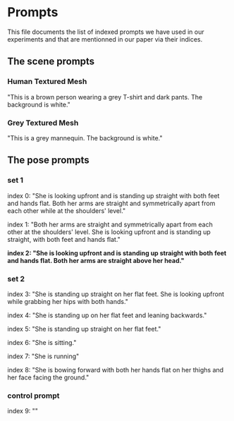 # Prompts

This file documents the list of indexed prompts we have used in our experiments and that are mentionned in our paper via their indices.

## The scene prompts

### Human Textured Mesh

"This is a brown person wearing a grey T-shirt and dark pants. The background is white."

### Grey Textured Mesh

"This is a grey mannequin. The background is white."

## The pose prompts

### set 1

index 0: "She is looking upfront and is standing up straight with both feet and hands flat. Both her arms are straight and symmetrically apart from each other while at the shoulders' level."

index 1: "Both her arms are straight and symmetrically apart from each other at the shoulders' level. She is looking upfront and is standing up straight, with both feet and hands flat."

**index 2: "She is looking upfront and is standing up straight with both feet and hands flat. Both her arms are straight above her head."**

### set 2

index 3: "She is standing up straight on her flat feet. She is looking upfront while grabbing her hips with both hands."

index 4: "She is standing up on her flat feet and leaning backwards."

index 5: "She is standing up straight on her flat feet."

index 6: "She is sitting."

index 7: "She is running"

index 8: "She is bowing forward with both her hands flat on her thighs and her face facing the ground."

### control prompt

index 9: ""
